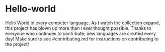 # Hello-world
Hello World in every computer language.
As I watch the collection expand, this project has blown up more than l ever thought possible. Thanks to everyone
who continues to contribute; new languages are created every day!
Make sure to see #contributing.md for instructions on contributing to the project!
